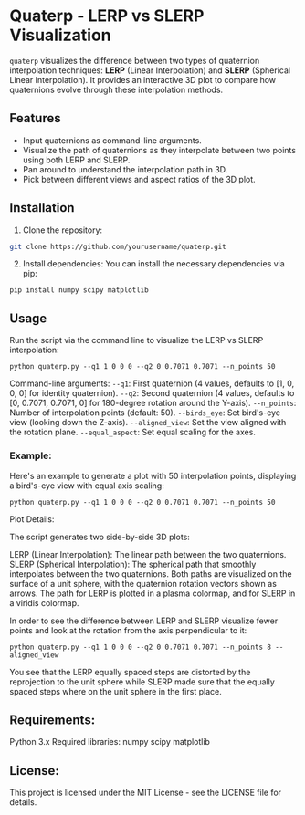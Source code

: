 # Quaterp - LERP vs SLERP Visualization

`quaterp` visualizes the difference between two types of quaternion interpolation techniques: **LERP** (Linear Interpolation) and **SLERP** (Spherical Linear Interpolation). It provides an interactive 3D plot to compare how quaternions evolve through these interpolation methods.

## Features
- Input quaternions as command-line arguments.
- Visualize the path of quaternions as they interpolate between two points using both LERP and SLERP.
- Pan around to understand the interpolation path in 3D.
- Pick between different views and aspect ratios of the 3D plot.

## Installation

1. Clone the repository:
```bash
git clone https://github.com/yourusername/quaterp.git
```

2. Install dependencies: You can install the necessary dependencies via pip:
```
pip install numpy scipy matplotlib
```

## Usage

Run the script via the command line to visualize the LERP vs SLERP interpolation:

```
python quaterp.py --q1 1 0 0 0 --q2 0 0.7071 0.7071 --n_points 50
```

Command-line arguments:
`--q1`: First quaternion (4 values, defaults to [1, 0, 0, 0] for identity quaternion).
`--q2`: Second quaternion (4 values, defaults to [0, 0.7071, 0.7071, 0] for 180-degree rotation around the Y-axis).
`--n_points`: Number of interpolation points (default: 50).
`--birds_eye`: Set bird's-eye view (looking down the Z-axis).
`--aligned_view`: Set the view aligned with the rotation plane.
`--equal_aspect`: Set equal scaling for the axes.

### Example:

Here's an example to generate a plot with 50 interpolation points, displaying a bird's-eye view with equal axis scaling:

```
python quaterp.py --q1 1 0 0 0 --q2 0 0.7071 0.7071 --n_points 50
```

Plot Details:

The script generates two side-by-side 3D plots:

LERP (Linear Interpolation): The linear path between the two quaternions.
SLERP (Spherical Interpolation): The spherical path that smoothly interpolates between the two quaternions.
Both paths are visualized on the surface of a unit sphere, with the quaternion rotation vectors shown as arrows. The path for LERP is plotted in a plasma colormap, and for SLERP in a viridis colormap.

In order to see the difference between LERP and SLERP visualize fewer points and look at the rotation from the axis perpendicular to it: 

```
python quaterp.py --q1 1 0 0 0 --q2 0 0.7071 0.7071 --n_points 8 --aligned_view
```

You see that the LERP equally spaced steps are distorted by the reprojection to the unit sphere while SLERP made sure that the equally spaced steps where on the unit sphere in the first place.

## Requirements:

Python 3.x
Required libraries:
numpy
scipy
matplotlib

## License:

This project is licensed under the MIT License - see the LICENSE file for details.
